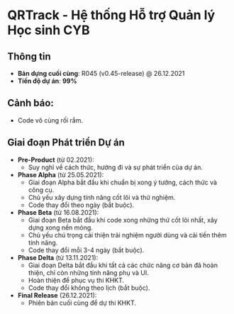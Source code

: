 # QRTrack - Hệ thống Hỗ trợ Quản lý Học sinh CYB

## Thông tin
- **Bản dựng cuối cùng**: R045 (v0.45-release) @ 26.12.2021
- **Tiến độ dự án**: **99%**

## Cảnh báo:
- Code vô cùng rối rắm.

## Giai đoạn Phát triển Dự án
* **Pre-Product** (từ 02.2021): 
  - Suy nghĩ về cách thức, hướng đi và sự phát triển của dự án.
* **Phase Alpha** (từ 25.05.2021): 
  - Giai đoạn Alpha bắt đầu khi chuẩn bị xong ý tưởng, cách thức và công cụ. 
  - Chủ yếu xây dựng tính năng cốt lõi và thử nghiệm. 
  - Code thay đổi theo ngày (bắt buộc).
* **Phase Beta** (từ 16.08.2021):
  - Giai đoạn Beta bắt đầu khi code xong những thứ cốt lõi nhất, xây dựng xong nền móng.
  - Chủ yếu chú trọng cải thiện trải nghiệm người dùng và cải tiến thêm tính năng.
  - Code thay đổi mỗi 3-4 ngày (bắt buộc).
* **Phase Delta** (từ 13.11.2021): 
  - Giai đoạn Delta bắt đầu khi tất cả các chức năng cơ bản đã hoàn thiện, chỉ còn những tính năng phụ và UI.
  - Hoàn thiện để phục vụ thi KHKT.
  - Code thay đổi không theo lịch (bắt buộc).
* **Final Release** (26.12.2021):
  - Phiên bản cuối cùng để dự thi KHKT.
